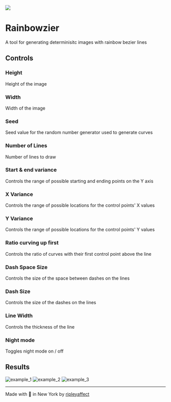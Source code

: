 ![](http://i.imgur.com/AsL7YKk.png)

# Rainbowzier

A tool for generating determinisitc images with rainbow bezier lines


## Controls

### Height
Height of the image

### Width
Width of the image

### Seed
Seed value for the random number generator used to generate curves

### Number of Lines
Number of lines to draw

### Start & end variance
Controls the range of possible starting and ending points on the Y axis

### X Variance
Controls the range of possible locations for the control points' X values

### Y Variance
Controls the range of possible locations for the control points' Y values

### Ratio curving up first
Controls the ratio of curves with their first control point above the line

### Dash Space Size
Controls the size of the space between dashes on the lines

### Dash Size
Controls the size of the dashes on the lines

### Line Width
Controls the thickness of the line

### Night mode
Toggles night mode on / off


## Results

![example_1](https://cloud.githubusercontent.com/assets/1026406/18519508/342b5c1a-7a72-11e6-9c81-6e1013d5427c.png)
![example_2](https://cloud.githubusercontent.com/assets/1026406/18519509/342d048e-7a72-11e6-86e5-1bba8b1c764e.png)
![example_3](https://cloud.githubusercontent.com/assets/1026406/18519507/34282356-7a72-11e6-87a3-b650180d6e79.png)

---
Made with 🍕 in New York by [ripleyaffect](https://github.com/ripleyaffect)
